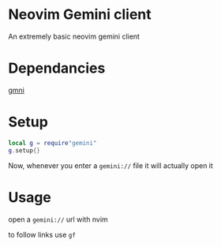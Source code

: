 # Neovim Gemini client

An extremely basic neovim gemini client

# Dependancies

[gmni](https://git.sr.ht/~sircmpwn/gmni)

# Setup

```lua
local g = require"gemini"
g.setup{}
```

Now, whenever you enter a `gemini://` file it will actually open it

# Usage

open a `gemini://` url with nvim

to follow links use `gf`
